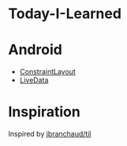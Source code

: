 # Today-I-Learned

# Android
* [ConstraintLayout](https://github.com/hariharanc/Today-I-Learned/blob/master/constraint.md)
* [LiveData](https://github.com/hariharanc/LiveData)

# Inspiration
Inspired by [jbranchaud/til](https://github.com/jbranchaud)
